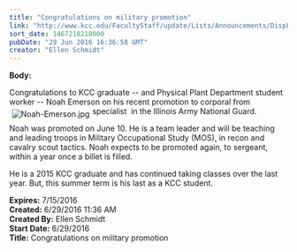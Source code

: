 ```yaml
---
title: "Congratulations on military promotion"
link: "http://www.kcc.edu/FacultyStaff/update/Lists/Announcements/DispForm.aspx?ID=2239"
sort_date: 1467218218000
pubDate: "29 Jun 2016 16:36:58 GMT"
creator: "Ellen Schmidt"
---
```


<div><b>Body:</b> <div class="ExternalClassA577F5CF38D841248EFD231BD5F51DFD"><p>​Congratulations to KCC graduate -- and Physical Plant Department student worker -- Noah Emerson on his recent promotion to corporal from specialist  in the Illinois Army National Guard. <img alt="Noah-Emerson.jpg" src="/FacultyStaff/update/Documents/Noah-Emerson.jpg" style="vertical-align:auto;float:left;margin:5px" /></p>
<p>Noah was promoted on June 10. He is a team leader and will be teaching and leading troops in Military Occupational Study (MOS), in recon and cavalry scout tactics. Noah expects to be promoted again, to sergeant, within a year once a billet is filled. </p>
<p>He is a 2015 KCC graduate and has continued taking classes over the last year. But, this summer term is his last as a KCC student.</p></div></div>
<div><b>Expires:</b> 7/15/2016</div>
<div><b>Created:</b> 6/29/2016 11:36 AM</div>
<div><b>Created By:</b> Ellen Schmidt</div>
<div><b>Start Date:</b> 6/29/2016</div>
<div><b>Title:</b> Congratulations on military promotion</div>
